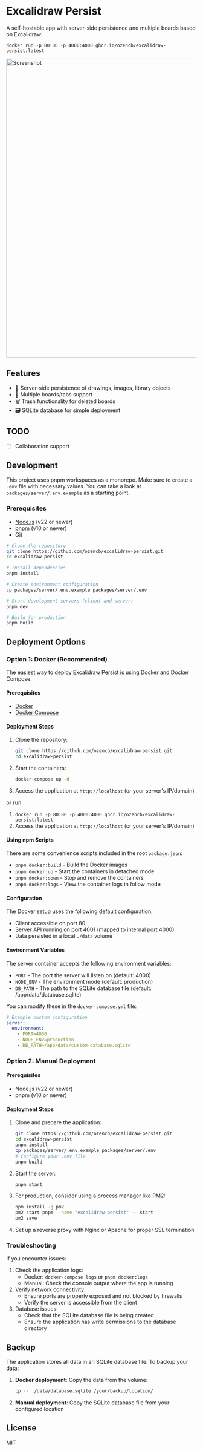 # Excalidraw Persist

A self-hostable app with server-side persistence and multiple boards based on Excalidraw.

`docker run -p 80:80 -p 4000:4000 ghcr.io/ozencb/excalidraw-persist:latest`

<img width="1440" height="790" alt="Screenshot" src="https://github.com/user-attachments/assets/18f0f065-58d1-42d8-94d6-b29531b4b685" />



## Features

- 💾 Server-side persistence of drawings, images, library objects
- 📑 Multiple boards/tabs support
- 🗑️ Trash functionality for deleted boards
- 🗃️ SQLite database for simple deployment


## TODO
- [ ] Collaboration support

## Development

This project uses pnpm workspaces as a monorepo. Make sure to create a `.env` file with necessary values. You can take a look at `packages/server/.env.example` as a starting point.

### Prerequisites

- [Node.js](https://nodejs.org/) (v22 or newer)
- [pnpm](https://pnpm.io/) (v10 or newer)
- Git

```bash
# Clone the repository
git clone https://github.com/ozencb/excalidraw-persist.git
cd excalidraw-persist

# Install dependencies
pnpm install

# Create environment configuration
cp packages/server/.env.example packages/server/.env

# Start development servers (client and server)
pnpm dev

# Build for production
pnpm build
```

## Deployment Options

### Option 1: Docker (Recommended)

The easiest way to deploy Excalidraw Persist is using Docker and Docker Compose.

#### Prerequisites

- [Docker](https://docs.docker.com/get-docker/)
- [Docker Compose](https://docs.docker.com/compose/install/)

#### Deployment Steps

1. Clone the repository:
   ```bash
   git clone https://github.com/ozencb/excalidraw-persist.git
   cd excalidraw-persist
   ```
2. Start the containers:
   ```bash
   docker-compose up -d
   ```
3. Access the application at `http://localhost` (or your server's IP/domain)

or run

1. `docker run -p 80:80 -p 4000:4000 ghcr.io/ozencb/excalidraw-persist:latest`
2. Access the application at `http://localhost` (or your server's IP/domain)

#### Using npm Scripts

There are some convenience scripts included in the root `package.json`:

- `pnpm docker:build` - Build the Docker images
- `pnpm docker:up` - Start the containers in detached mode
- `pnpm docker:down` - Stop and remove the containers
- `pnpm docker:logs` - View the container logs in follow mode

#### Configuration

The Docker setup uses the following default configuration:

- Client accessible on port 80
- Server API running on port 4001 (mapped to internal port 4000)
- Data persisted in a local `./data` volume

#### Environment Variables

The server container accepts the following environment variables:

- `PORT` - The port the server will listen on (default: 4000)
- `NODE_ENV` - The environment mode (default: production)
- `DB_PATH` - The path to the SQLite database file (default: /app/data/database.sqlite)

You can modify these in the `docker-compose.yml` file:

```yaml
# Example custom configuration
server:
  environment:
    - PORT=4000
    - NODE_ENV=production
    - DB_PATH=/app/data/custom-database.sqlite
```

### Option 2: Manual Deployment

#### Prerequisites

- Node.js (v22 or newer)
- pnpm (v10 or newer)

#### Deployment Steps

1. Clone and prepare the application:
   ```bash
   git clone https://github.com/ozencb/excalidraw-persist.git
   cd excalidraw-persist
   pnpm install
   cp packages/server/.env.example packages/server/.env
   # Configure your .env file
   pnpm build
   ```
2. Start the server:
   ```bash
   pnpm start
   ```
3. For production, consider using a process manager like PM2:
   ```bash
   npm install -g pm2
   pm2 start pnpm --name "excalidraw-persist" -- start
   pm2 save
   ```
4. Set up a reverse proxy with Nginx or Apache for proper SSL termination

### Troubleshooting

If you encounter issues:

1. Check the application logs:
   - Docker: `docker-compose logs` or `pnpm docker:logs`
   - Manual: Check the console output where the app is running
2. Verify network connectivity:
   - Ensure ports are properly exposed and not blocked by firewalls
   - Verify the server is accessible from the client
3. Database issues:
   - Check that the SQLite database file is being created
   - Ensure the application has write permissions to the database directory

## Backup

The application stores all data in an SQLite database file. To backup your data:

1. **Docker deployment**: Copy the data from the volume:
   ```bash
   cp -r ./data/database.sqlite /your/backup/location/
   ```

2. **Manual deployment**: Copy the SQLite database file from your configured location

## License

MIT
